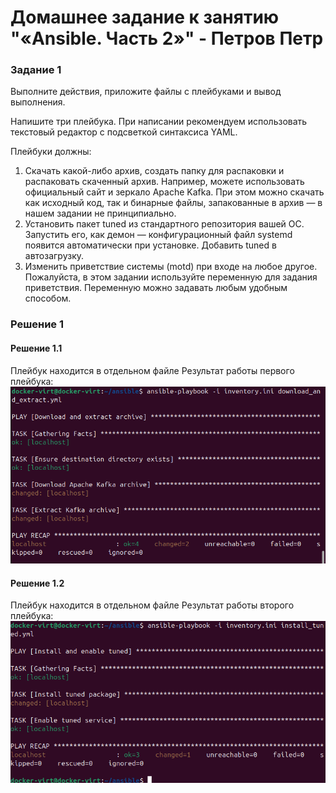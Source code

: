 # Домашнее задание к занятию "«Ansible. Часть 2»" - Петров Петр
### Задание 1
Выполните действия, приложите файлы с плейбуками и вывод выполнения.

Напишите три плейбука. При написании рекомендуем использовать текстовый редактор с подсветкой синтаксиса YAML.

Плейбуки должны:

1. Скачать какой-либо архив, создать папку для распаковки и распаковать скаченный архив. Например, можете использовать официальный сайт и зеркало Apache Kafka. При этом можно скачать как исходный код, так и бинарные файлы, запакованные в архив — в нашем задании не принципиально.
2. Установить пакет tuned из стандартного репозитория вашей ОС. Запустить его, как демон — конфигурационный файл systemd появится автоматически при установке. Добавить tuned в автозагрузку.
3. Изменить приветствие системы (motd) при входе на любое другое. Пожалуйста, в этом задании используйте переменную для задания приветствия. Переменную можно задавать любым удобным способом.
### Решение 1
#### Решение 1.1
Плейбук находится в отдельном файле
Результат работы первого плейбука:
 ![Result1.1.](https://github.com/PeterP-DevOps/-Ansible.-2-/blob/main/screenshot/%D0%97%D0%B0%D0%B4%D0%B0%D0%BD%D0%B8%D0%B51.1..png)
#### Решение 1.2
Плейбук находится в отдельном файле
Результат работы второго плейбука:
 ![Result1.2.](https://github.com/PeterP-DevOps/-Ansible.-2-/blob/main/screenshot/%D0%97%D0%B0%D0%B4%D0%B0%D0%BD%D0%B8%D0%B51.2..png)
 
